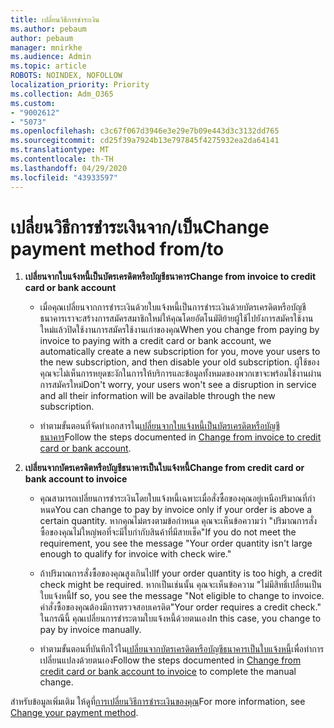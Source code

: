 ```yaml
---
title: เปลี่ยนวิธีการชําระเงิน
ms.author: pebaum
author: pebaum
manager: mnirkhe
ms.audience: Admin
ms.topic: article
ROBOTS: NOINDEX, NOFOLLOW
localization_priority: Priority
ms.collection: Adm_O365
ms.custom:
- "9002612"
- "5073"
ms.openlocfilehash: c3c67f067d3946e3e29e7b09e443d3c3132dd765
ms.sourcegitcommit: cd25f39a7924b13e797845f4275932ea2da64141
ms.translationtype: MT
ms.contentlocale: th-TH
ms.lasthandoff: 04/29/2020
ms.locfileid: "43933597"
---
```

# <a name="change-payment-method-fromto"></a><span data-ttu-id="a97b0-102">เปลี่ยนวิธีการชําระเงินจาก/เป็น</span><span class="sxs-lookup"><span data-stu-id="a97b0-102">Change payment method from/to</span></span>

1. <span data-ttu-id="a97b0-103">**เปลี่ยนจากใบแจ้งหนี้เป็นบัตรเครดิตหรือบัญชีธนาคาร**</span><span class="sxs-lookup"><span data-stu-id="a97b0-103">**Change from invoice to credit card or bank account**</span></span>

    - <span data-ttu-id="a97b0-104">เมื่อคุณเปลี่ยนจากการชําระเงินด้วยใบแจ้งหนี้เป็นการชําระเงินด้วยบัตรเครดิตหรือบัญชีธนาคารเราจะสร้างการสมัครสมาชิกใหม่ให้คุณโดยอัตโนมัติย้ายผู้ใช้ไปยังการสมัครใช้งานใหม่แล้วปิดใช้งานการสมัครใช้งานเก่าของคุณ</span><span class="sxs-lookup"><span data-stu-id="a97b0-104">When you change from paying by invoice to paying with a credit card or bank account, we automatically create a new subscription for you, move your users to the new subscription, and then disable your old subscription.</span></span> <span data-ttu-id="a97b0-105">ผู้ใช้ของคุณจะไม่เห็นการหยุดชะงักในการให้บริการและข้อมูลทั้งหมดของพวกเขาจะพร้อมใช้งานผ่านการสมัครใหม่</span><span class="sxs-lookup"><span data-stu-id="a97b0-105">Don't worry, your users won't see a disruption in service and all their information will be available through the new subscription.</span></span> 

    - <span data-ttu-id="a97b0-106">ทําตามขั้นตอนที่จัดทําเอกสารใน[เปลี่ยนจากใบแจ้งหนี้เป็นบัตรเครดิตหรือบัญชีธนาคาร](https://docs.microsoft.com/microsoft-365/commerce/billing-and-payments/change-payment-method?view=o365-worldwide#change-from-invoice-to-credit-card-or-bank-account)</span><span class="sxs-lookup"><span data-stu-id="a97b0-106">Follow the steps documented in [Change from invoice to credit card or bank account](https://docs.microsoft.com/microsoft-365/commerce/billing-and-payments/change-payment-method?view=o365-worldwide#change-from-invoice-to-credit-card-or-bank-account).</span></span>

2. <span data-ttu-id="a97b0-107">**เปลี่ยนจากบัตรเครดิตหรือบัญชีธนาคารเป็นใบแจ้งหนี้**</span><span class="sxs-lookup"><span data-stu-id="a97b0-107">**Change from credit card or bank account to invoice**</span></span>

    - <span data-ttu-id="a97b0-108">คุณสามารถเปลี่ยนการชําระเงินโดยใบแจ้งหนี้เฉพาะเมื่อสั่งซื้อของคุณอยู่เหนือปริมาณที่กําหนด</span><span class="sxs-lookup"><span data-stu-id="a97b0-108">You can change to pay by invoice only if your order is above a certain quantity.</span></span> <span data-ttu-id="a97b0-109">หากคุณไม่ตรงตามข้อกําหนด คุณจะเห็นข้อความว่า "ปริมาณการสั่งซื้อของคุณไม่ใหญ่พอที่จะมีใบกํากับสินค้าที่มีสายเช็ค"</span><span class="sxs-lookup"><span data-stu-id="a97b0-109">If you do not meet the requirement, you see the message "Your order quantity isn't large enough to qualify for invoice with check wire."</span></span>

    - <span data-ttu-id="a97b0-110">ถ้าปริมาณการสั่งซื้อของคุณสูงเกินไป</span><span class="sxs-lookup"><span data-stu-id="a97b0-110">If your order quantity is too high, a credit check might be required.</span></span> <span data-ttu-id="a97b0-111">หากเป็นเช่นนั้น คุณจะเห็นข้อความ "ไม่มีสิทธิ์เปลี่ยนเป็นใบแจ้งหนี้</span><span class="sxs-lookup"><span data-stu-id="a97b0-111">If so, you see the message "Not eligible to change to invoice.</span></span> <span data-ttu-id="a97b0-112">คําสั่งซื้อของคุณต้องมีการตรวจสอบเครดิต"</span><span class="sxs-lookup"><span data-stu-id="a97b0-112">Your order requires a credit check."</span></span> <span data-ttu-id="a97b0-113">ในกรณีนี้ คุณเปลี่ยนการชําระตามใบแจ้งหนี้ด้วยตนเอง</span><span class="sxs-lookup"><span data-stu-id="a97b0-113">In this case, you change to pay by invoice manually.</span></span>

    - <span data-ttu-id="a97b0-114">ทําตามขั้นตอนที่บันทึกไว้ใน[เปลี่ยนจากบัตรเครดิตหรือบัญชีธนาคารเป็นใบแจ้งหนี้](https://docs.microsoft.com/microsoft-365/commerce/billing-and-payments/change-payment-method?view=o365-worldwide#change-from-credit-card-or-bank-account-to-invoice)เพื่อทําการเปลี่ยนแปลงด้วยตนเอง</span><span class="sxs-lookup"><span data-stu-id="a97b0-114">Follow the steps documented in [Change from credit card or bank account to invoice](https://docs.microsoft.com/microsoft-365/commerce/billing-and-payments/change-payment-method?view=o365-worldwide#change-from-credit-card-or-bank-account-to-invoice) to complete the manual change.</span></span>

<span data-ttu-id="a97b0-115">สําหรับข้อมูลเพิ่มเติม ให้ดูที่[การเปลี่ยนวิธีการชําระเงินของคุณ](https://docs.microsoft.com/microsoft-365/commerce/billing-and-payments/change-payment-method)</span><span class="sxs-lookup"><span data-stu-id="a97b0-115">For more information, see [Change your payment method](https://docs.microsoft.com/microsoft-365/commerce/billing-and-payments/change-payment-method).</span></span>
